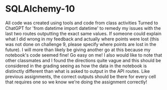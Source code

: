 # SQLAlchemy-10
All code was created using tools and code from class activities
Turned to ChatGPT for 'from datetime import datetime' to remedy my issues with the last two routes outputting the exact same values. If someone could explain what I did wrong in my feedback and actually where points were lost (this was not done on challenge 9, please specify where points are lost in the future). I will more than likely be giving another go at this because my notebook's code seemed fine! Go easy on me! I also would like to note that other classmates and I found the directions quite vague and this should be considered in the grading seeing as how the data in the notebook is distinctly different than what is asked to output in the API routes. Like previous assignments, the correct outputs should be there for every cell that requires one so we know we're doing the assignment correctly!
